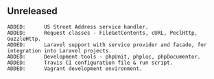 <!-- Notes: http://keepachangelog.com/
	ADDED		New features.
	CHANGED		Changes in existing functionality.
	DEPRECATED	Once-stable features removed in upcoming releases.
	REMOVED		Deprecated features removed in this release.
	FIXED		Any bug fixes.
	SECURITY	Invite users to upgrade in case of vulnerabilities.
	BC-BREAK	Alert to backwards compatibility changes.

	Release Sections title "YYYY-MM-DD: Version Z.Y.X"
-->

Unreleased
----------

```
ADDED:      US Street Address service handler.
ADDED:      Request classes - FileGetContents, cURL, PeclHttp, GuzzleHttp.
ADDED:      Laravel support with service provider and facade, for integration into Laravel projects.
ADDED:      Development tools - phpUnit, phploc, phpDocumentor.
ADDED:      Travis CI configuration file & run script.
ADDED:      Vagrant development environment.
```